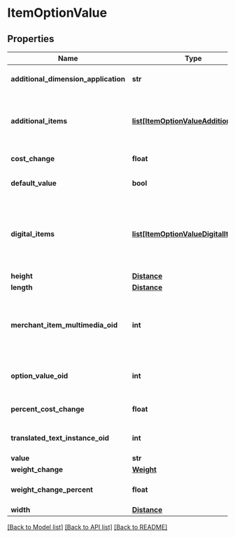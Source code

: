 # ItemOptionValue

## Properties
Name | Type | Description | Notes
------------ | ------------- | ------------- | -------------
**additional_dimension_application** | **str** | Additional dimensions application | [optional] 
**additional_items** | [**list[ItemOptionValueAdditionalItem]**](ItemOptionValueAdditionalItem.md) | Additional items to add to the order if this value is selected | [optional] 
**cost_change** | **float** | Cost change | [optional] 
**default_value** | **bool** | True if default value | [optional] 
**digital_items** | [**list[ItemOptionValueDigitalItem]**](ItemOptionValueDigitalItem.md) | Digital items to allow the customer to download if this option value is selected | [optional] 
**height** | [**Distance**](Distance.md) |  | [optional] 
**length** | [**Distance**](Distance.md) |  | [optional] 
**merchant_item_multimedia_oid** | **int** | Multimedia object identifier associated with this option value | [optional] 
**option_value_oid** | **int** | Option value object identifier | [optional] 
**percent_cost_change** | **float** | Percentage cost change | [optional] 
**translated_text_instance_oid** | **int** | Translated text instance id | [optional] 
**value** | **str** | Value | [optional] 
**weight_change** | [**Weight**](Weight.md) |  | [optional] 
**weight_change_percent** | **float** | Percentage weight change | [optional] 
**width** | [**Distance**](Distance.md) |  | [optional] 

[[Back to Model list]](../README.md#documentation-for-models) [[Back to API list]](../README.md#documentation-for-api-endpoints) [[Back to README]](../README.md)


